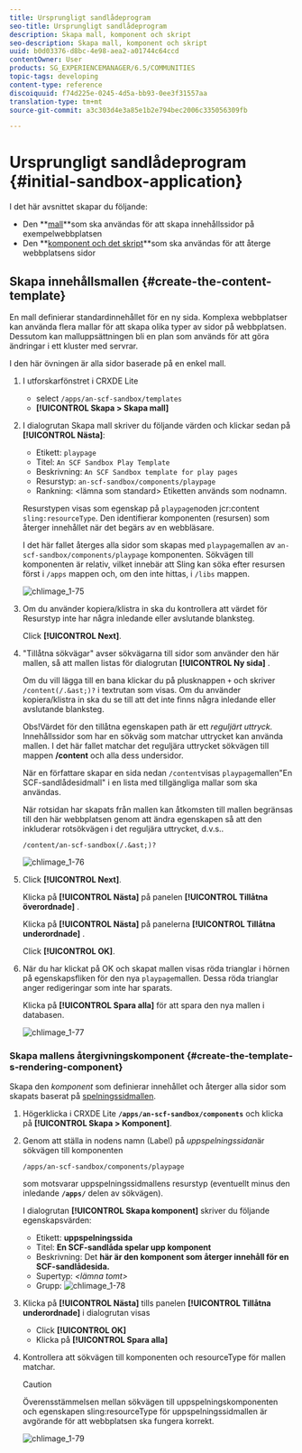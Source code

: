 ```yaml
---
title: Ursprungligt sandlådeprogram
seo-title: Ursprungligt sandlådeprogram
description: Skapa mall, komponent och skript
seo-description: Skapa mall, komponent och skript
uuid: b0d03376-d8bc-4e98-aea2-a01744c64ccd
contentOwner: User
products: SG_EXPERIENCEMANAGER/6.5/COMMUNITIES
topic-tags: developing
content-type: reference
discoiquuid: f74d225e-0245-4d5a-bb93-0ee3f31557aa
translation-type: tm+mt
source-git-commit: a3c303d4e3a85e1b2e794bec2006c335056309fb

---
```



# Ursprungligt sandlådeprogram {#initial-sandbox-application}

I det här avsnittet skapar du följande:

* Den **[mall](#createthepagetemplate)**som ska användas för att skapa innehållssidor på exempelwebbplatsen
* Den **[komponent och det skript](#create-the-template-s-rendering-component)**som ska användas för att återge webbplatsens sidor

## Skapa innehållsmallen {#create-the-content-template}

En mall definierar standardinnehållet för en ny sida. Komplexa webbplatser kan använda flera mallar för att skapa olika typer av sidor på webbplatsen. Dessutom kan malluppsättningen bli en plan som används för att göra ändringar i ett kluster med servrar.

I den här övningen är alla sidor baserade på en enkel mall.

1. I utforskarfönstret i CRXDE Lite

   * select `/apps/an-scf-sandbox/templates`
   * **[!UICONTROL Skapa > Skapa mall]**

1. I dialogrutan Skapa mall skriver du följande värden och klickar sedan på **[!UICONTROL Nästa]**:

   * Etikett: `playpage`
   * Titel: `An SCF Sandbox Play Template`
   * Beskrivning: `An SCF Sandbox template for play pages`
   * Resurstyp: `an-scf-sandbox/components/playpage`
   * Rankning: &lt;lämna som standard>
   Etiketten används som nodnamn.

   Resurstypen visas som egenskap på `playpage`noden jcr:content `sling:resourceType`. Den identifierar komponenten (resursen) som återger innehållet när det begärs av en webbläsare.

   I det här fallet återges alla sidor som skapas med `playpage`mallen av `an-scf-sandbox/components/playpage` komponenten. Sökvägen till komponenten är relativ, vilket innebär att Sling kan söka efter resursen först i `/apps` mappen och, om den inte hittas, i `/libs` mappen.

   ![chlimage_1-75](assets/chlimage_1-75.png)

1. Om du använder kopiera/klistra in ska du kontrollera att värdet för Resurstyp inte har några inledande eller avslutande blanksteg.

   Click **[!UICONTROL Next]**.

1. &quot;Tillåtna sökvägar&quot; avser sökvägarna till sidor som använder den här mallen, så att mallen listas för dialogrutan **[!UICONTROL Ny sida]** .

   Om du vill lägga till en bana klickar du på plusknappen `+` och skriver `/content(/.&ast;)?` i textrutan som visas. Om du använder kopiera/klistra in ska du se till att det inte finns några inledande eller avslutande blanksteg.

   Obs!Värdet för den tillåtna egenskapen path är ett *reguljärt uttryck.* Innehållssidor som har en sökväg som matchar uttrycket kan använda mallen. I det här fallet matchar det reguljära uttrycket sökvägen till mappen **/content** och alla dess undersidor.

   När en författare skapar en sida nedan `/content`visas `playpage`mallen&quot;En SCF-sandlådesidmall&quot; i en lista med tillgängliga mallar som ska användas.

   När rotsidan har skapats från mallen kan åtkomsten till mallen begränsas till den här webbplatsen genom att ändra egenskapen så att den inkluderar rotsökvägen i det reguljära uttrycket, d.v.s..

   `/content/an-scf-sandbox(/.&ast;)?`

   ![chlimage_1-76](assets/chlimage_1-76.png)

1. Click **[!UICONTROL Next]**.

   Klicka på **[!UICONTROL Nästa]** på panelen **[!UICONTROL Tillåtna överordnade]** .

   Klicka på **[!UICONTROL Nästa]** på panelerna **[!UICONTROL Tillåtna underordnade]** .

   Click **[!UICONTROL OK]**.

1. När du har klickat på OK och skapat mallen visas röda trianglar i hörnen på egenskapsfliken för den nya `playpage`mallen. Dessa röda trianglar anger redigeringar som inte har sparats.

   Klicka på **[!UICONTROL Spara alla]** för att spara den nya mallen i databasen.

   ![chlimage_1-77](assets/chlimage_1-77.png)

### Skapa mallens återgivningskomponent {#create-the-template-s-rendering-component}

Skapa den *komponent* som definierar innehållet och återger alla sidor som skapats baserat på [spelningssidmallen](#createthepagetemplate).

1. Högerklicka i CRXDE Lite **`/apps/an-scf-sandbox/components`** och klicka på **[!UICONTROL Skapa > Komponent]**.
1. Genom att ställa in nodens namn (Label) på *uppspelningssidan*&#x200B;är sökvägen till komponenten

   `/apps/an-scf-sandbox/components/playpage`

   som motsvarar uppspelningssidmallens resurstyp (eventuellt minus den inledande **`/apps/`** delen av sökvägen).

   I dialogrutan **[!UICONTROL Skapa komponent]** skriver du följande egenskapsvärden:

   * Etikett: **uppspelningssida**
   * Titel: **En SCF-sandlåda spelar upp komponent**
   * Beskrivning: Det **här är den komponent som återger innehåll för en SCF-sandlådesida.**
   * Supertyp: *&lt;lämna tomt>*
   * Grupp:
   ![chlimage_1-78](assets/chlimage_1-78.png)

1. Klicka på **[!UICONTROL Nästa]** tills panelen **[!UICONTROL Tillåtna underordnade]** i dialogrutan visas

   * Click **[!UICONTROL OK]**
   * Klicka på **[!UICONTROL Spara alla]**

1. Kontrollera att sökvägen till komponenten och resourceType för mallen matchar.

   >[!CAUTION]
   >
   >Överensstämmelsen mellan sökvägen till uppspelningskomponenten och egenskapen sling:resourceType för uppspelningssidmallen är avgörande för att webbplatsen ska fungera korrekt.

   ![chlimage_1-79](assets/chlimage_1-79.png)